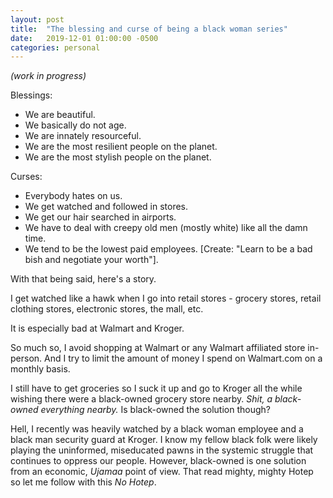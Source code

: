 ```yaml
---
layout: post
title:  "The blessing and curse of being a black woman series"
date:   2019-12-01 01:00:00 -0500
categories: personal
---
```

*(work in progress)*


Blessings:
- We are beautiful.
- We basically do not age.
- We are innately resourceful.
- We are the most resilient people on the planet.
- We are the most stylish people on the planet.

Curses:
- Everybody hates on us. 
- We get watched and followed in stores.
- We get our hair searched in airports.
- We have to deal with creepy old men (mostly white) like all the damn time.
- We tend to be the lowest paid employees. [Create: "Learn to be a bad bish and negotiate your worth"].


With that being said, here's a story. 

I get watched like a hawk when I go into retail stores - grocery stores, retail clothing stores, electronic stores, the mall, etc.

It is especially bad at Walmart and Kroger. 

So much so, I avoid shopping at Walmart or any Walmart affiliated store in-person. And I try to limit the amount of money I spend on Walmart.com on a monthly basis. 

I still have to get groceries so I suck it up and go to Kroger all the while wishing there were a black-owned grocery store nearby. *Shit, a black-owned everything nearby.* Is black-owned the solution though? 

Hell, I recently was heavily watched by a black woman employee and a black man security guard at Kroger. I know my fellow black folk were likely playing the uninformed, miseducated pawns in the systemic struggle that continues to oppress our people. However, black-owned is one solution from an economic, *Ujamaa* point of view. That read mighty, mighty Hotep so let me follow with this *No Hotep*. 

